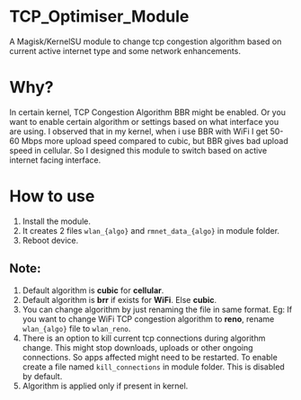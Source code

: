 # TCP_Optimiser_Module
A Magisk/KernelSU module to change tcp congestion algorithm based on current active internet type and some network enhancements.

# Why?
In certain kernel, TCP Congestion Algorithm BBR might be enabled. Or you want to enable certain algorithm or settings based on what interface you are using. I observed that in my kernel, when i use BBR with WiFi I get 50-60 Mbps more upload speed compared to cubic, but BBR gives bad upload speed in cellular. So I designed this module to switch based on active internet facing interface.

# How to use
1. Install the module.
2. It creates 2 files `wlan_{algo}` and `rmnet_data_{algo}` in module folder.
3. Reboot device.

## Note:
1. Default algorithm is **cubic** for **cellular**.
2. Default algorithm is **brr** if exists for **WiFi**. Else **cubic**.
3. You can change algorithm by just renaming the file in same format. Eg: If you want to change WiFi TCP congestion algorithm to **reno**, rename `wlan_{algo}` file to `wlan_reno`.
4. There is an option to kill current tcp connections during algorithm change. This might stop downloads, uploads or other ongoing connections. So apps affected might need to be restarted. To enable create a file named `kill_connections` in module folder. This is disabled by default.
5. Algorithm is applied only if present in kernel.
